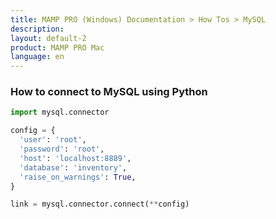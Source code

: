 ```yaml
---
title: MAMP PRO (Windows) Documentation > How Tos > MySQL
description: 
layout: default-2
product: MAMP PRO Mac
language: en
---
```


### How to connect to MySQL using Python 

```python
import mysql.connector

config = {
  'user': 'root',
  'password': 'root',
  'host': 'localhost:8889',
  'database': 'inventory',
  'raise_on_warnings': True,
}

link = mysql.connector.connect(**config)
```
